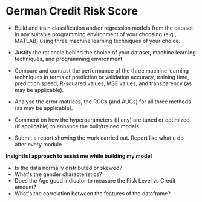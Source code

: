 # German Credit Risk Score

- Build and train classification and/or regression models from the dataset in any suitable programming environment of your choosing (e.g., MATLAB) using three machine learning techniques of your choice.

- Justify the rationale behind the choice of your dataset, machine learning techniques, and programming environment.

- Compare and contrast the performance of the three machine learning techniques in terms of prediction or validation accuracy, training time, prediction speed, R-squared values, MSE values, and transparency (as may be applicable).

- Analyse the error matrices, the ROCs (and AUCs) for all three methods (as may be applicable).

- Comment on how the hyperparameters (if any) are tuned or optimized (if applicable) to enhance the built/trained models.

- Submit a report showing the work carried out. Report like what u do after every module.
  
**Insightful approach to assist me while building my model**

- Is the data normally distributed or skewed?
- What's the gender characteristics?
- Does the Age good indicator to measure the Risk Level vs Credit amount?
- What's the correlation between the features of the dataframe?
